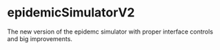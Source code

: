 # epidemicSimulatorV2
The new version of the epidemc simulator with proper interface controls and big improvements.
